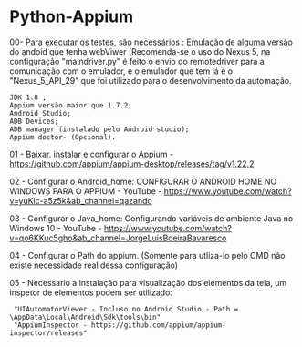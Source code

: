 # Python-Appium
  
 00- Para executar os testes, são necessários :
  Emulação de alguma versão do andoid que tenha webViwer (Recomenda-se o uso do Nexus 5, na configuração "maindriver.py" é feito o envio do remotedriver para a comunicação com o emulador, e o emulador que tem lá é o "Nexus_5_API_29" que foi utilizado para o desenvolvimento da automação.
    
    JDK 1.8 ; 
    Appium versão maior que 1.7.2;
    Android Studio; 
    ADB Devices;
    ADB manager (instalado pelo Android studio); 
    Appium doctor- (Opcional).
   
01 - Baixar. instalar e configurar o Appium - https://github.com/appium/appium-desktop/releases/tag/v1.22.2

02 - Configurar o Android_home: CONFIGURAR O ANDROID HOME NO WINDOWS PARA O APPIUM - YouTube - https://www.youtube.com/watch?v=yuKlc-a5z5k&ab_channel=qazando

03 - Configurar o Java_home: Configurando variáveis de ambiente Java no Windows 10 - YouTube - https://www.youtube.com/watch?v=qo6KKuc5gho&ab_channel=JorgeLuisBoeiraBavaresco

04 - Configurar o Path do appium. (Somente para utliza-lo pelo CMD não existe necessidade real dessa configuração)

05 - Necessario a instalação para visualização dos elementos da tela, um inspetor de elementos
     podem ser utilizado: 
     
     "UIAutomatorViewer - Incluso no Android Studio - Path = \AppData\Local\Android\Sdk\tools\bin" 
     "AppiumInspector - https://github.com/appium/appium-inspector/releases"
     
